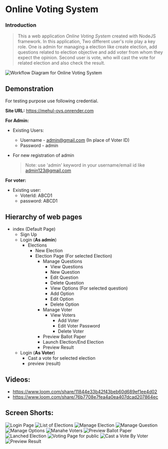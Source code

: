 # Online Voting System

### Introduction
> This a web application *Online Voting System* created with NodeJS framework.
> In this application, Two different user's role play a key role. One is admin for managing a election like create election, add questions related to election objective and add voter from whom they expect the opinion. Second user is vote, who will cast the vote for related election and also check the result.

![Workflow Diagram for Online Voting System](/public/ScreenShorts/Workflow%20Diagram-3.png)
 
## Demonstration
For testing purpose use following credential.

**Site URL:** https://mehul-ovs.onrender.com 

**For Admin:**
* Existing Users:
    - Username - admin@gmail.com  (In place of Voter ID)
    - Password - admin

* For new registration of admin
    >Note: use 'admin' keyword in your username/email id like admin123@gmail.com


**For voter:**
* Existing user:
    - VoterId: ABCD1
    - password: ABCD1

## Hierarchy of web pages
+ index (Default Page)
    + Sign Up
    + Login (**As admin**)
        + Elections
            + New Election
            + Election Page (For selected Election)
                + Manage Questions
                    + View Questions
                    + New Question
                    + Edit Question
                    + Delete Question
                    + View Options (For selected question)
                    + Add Option
                    + Edit Option
                    + Delete Option
                + Manage Voter
                    + View Voters
                        + Add Voter
                        + Edit Voter Password
                        + Delete Voter
                + Preview Ballot Paper
                + Launch Election/End Election
                + Preview Result
    + Login (**As Voter**)
        + Cast a vote for selected election
        + preview (result)

## Videos:
+ https://www.loom.com/share/11844e33b42f43beb60d689ef1ee4d02
+ https://www.loom.com/share/76b7708e7fea4a0ea407dcad207864ec

## Screen Shorts:
![Login Page](/public/ScreenShorts/Login.png)
![List of Elections](/public/ScreenShorts/List_of_Elections.PNG)
![Manage Election](/public/ScreenShorts/Manage_Election.PNG)
![Manage Question](/public/ScreenShorts/Manage_Question.PNG)
![Manage Options](/public/ScreenShorts/Manage_Options.PNG)
![Manahe Voters](/public/ScreenShorts/Manage_Voters.PNG)
![Preview Ballot Paper](/public/ScreenShorts/Preview_Ballot_Paper.PNG)
![Lanched Election](/public/ScreenShorts/Lanched_Election.PNG)
![Voting Page for public](/public/ScreenShorts/Voting_Page_for_Public.PNG)
![Cast a Vote By Voter](/public/ScreenShorts/Cast_a_Vote_by_Voter.PNG)
![Preview Result](/public/ScreenShorts/Preview_Result.PNG)





    
